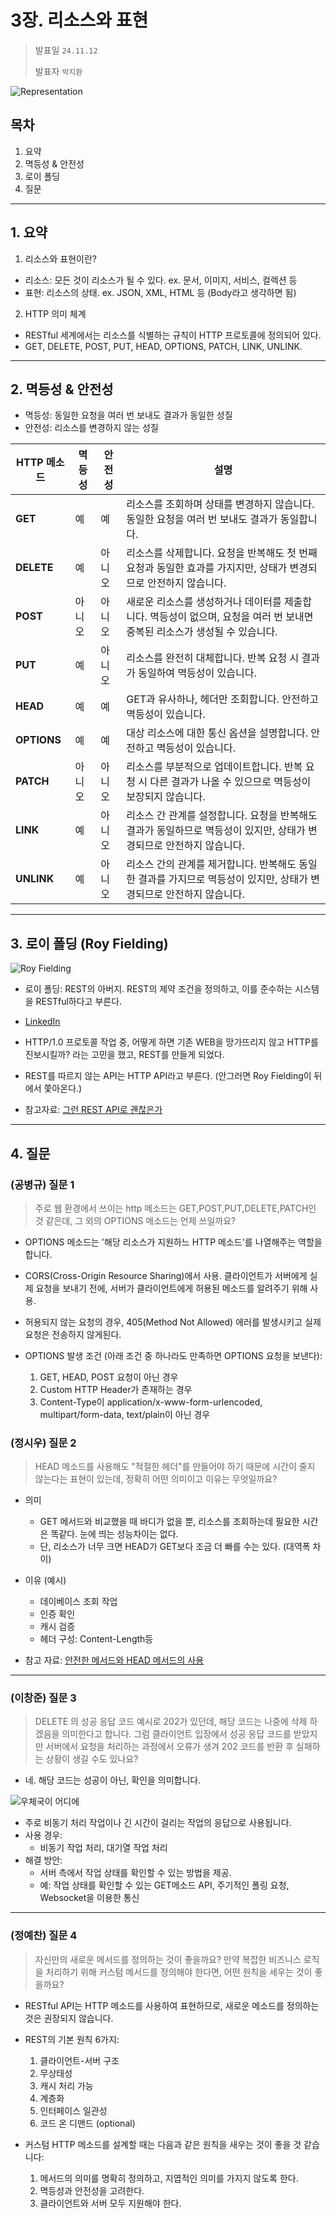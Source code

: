 # 3장. 리소스와 표현

> 발표일 `24.11.12`
>
> 발표자 `박지환`

![Representation](./img/representation.png)

## 목차

1. 요약
2. 멱등성 & 안전성
3. 로이 폴딩
4. 질문

---

## 1. 요약

1. 리소스와 표현이란?

- 리소스: 모든 것이 리소스가 될 수 있다. ex. 문서, 이미지, 서비스, 컬렉션 등
- 표현: 리소스의 상태. ex. JSON, XML, HTML 등 (Body라고 생각하면 됨)

2. HTTP 의미 체계

- RESTful 세계에서는 리소스를 식별하는 규칙이 HTTP 프로토콜에 정의되어 있다.
- GET, DELETE, POST, PUT, HEAD, OPTIONS, PATCH, LINK, UNLINK.

---

## 2. 멱등성 & 안전성

- 멱등성: 동일한 요청을 여러 번 보내도 결과가 동일한 성질
- 안전성: 리소스를 변경하지 않는 성질

| HTTP 메소드 | 멱등성 | 안전성 | 설명                                                                                                                       |
| ----------- | ------ | ------ | -------------------------------------------------------------------------------------------------------------------------- |
| **GET**     | 예     | 예     | 리소스를 조회하며 상태를 변경하지 않습니다. 동일한 요청을 여러 번 보내도 결과가 동일합니다.                                |
| **DELETE**  | 예     | 아니오 | 리소스를 삭제합니다. 요청을 반복해도 첫 번째 요청과 동일한 효과를 가지지만, 상태가 변경되므로 안전하지 않습니다.           |
| **POST**    | 아니오 | 아니오 | 새로운 리소스를 생성하거나 데이터를 제출합니다. 멱등성이 없으며, 요청을 여러 번 보내면 중복된 리소스가 생성될 수 있습니다. |
| **PUT**     | 예     | 아니오 | 리소스를 완전히 대체합니다. 반복 요청 시 결과가 동일하여 멱등성이 있습니다.                                                |
| **HEAD**    | 예     | 예     | GET과 유사하나, 헤더만 조회합니다. 안전하고 멱등성이 있습니다.                                                             |
| **OPTIONS** | 예     | 예     | 대상 리소스에 대한 통신 옵션을 설명합니다. 안전하고 멱등성이 있습니다.                                                     |
| **PATCH**   | 아니오 | 아니오 | 리소스를 부분적으로 업데이트합니다. 반복 요청 시 다른 결과가 나올 수 있으므로 멱등성이 보장되지 않습니다.                  |
| **LINK**    | 예     | 아니오 | 리소스 간 관계를 설정합니다. 요청을 반복해도 결과가 동일하므로 멱등성이 있지만, 상태가 변경되므로 안전하지 않습니다.       |
| **UNLINK**  | 예     | 아니오 | 리소스 간의 관계를 제거합니다. 반복해도 동일한 결과를 가지므로 멱등성이 있지만, 상태가 변경되므로 안전하지 않습니다.       |

---

## 3. 로이 폴딩 (Roy Fielding)

![Roy Fielding](./img/roy_fielding.png)

- 로이 폴딩: REST의 아버지. REST의 제약 조건을 정의하고, 이를 준수하는 시스템을 RESTful하다고 부른다.
- [LinkedIn](https://www.linkedin.com/in/royfielding/)

- HTTP/1.0 프로토콜 작업 중, 어떻게 하면 기존 WEB을 망가뜨리지 않고 HTTP를 진보시킬까? 라는 고민을 했고, REST를 만들게 되었다.

- REST를 따르지 않는 API는 HTTP API라고 부른다. (안그러면 Roy Fielding이 뒤에서 쫓아온다.)

- 참고자료: [그런 REST API로 괜찮은가](https://velog.io/@toto9602/%EC%A0%95%EB%A6%AC%EA%B8%80-%EA%B7%B8%EB%9F%B0-REST-API%EB%A1%9C-%EA%B4%9C%EC%B0%AE%EC%9D%80%EA%B0%80)

---

## 4. 질문

### (공병규) 질문 1

> 주로 웹 환경에서 쓰이는 http 메소드는 GET,POST,PUT,DELETE,PATCH인 것 같은데, 그 외의 OPTIONS 메소드는 언제 쓰일까요?

- OPTIONS 메소드는 '해당 리소스가 지원하느 HTTP 메소드'를 나열해주는 역할을 합니다.

- CORS(Cross-Origin Resource Sharing)에서 사용. 클라이언트가 서버에게 실제 요청을 보내기 전에, 서버가 클라이언트에게 허용된 메소드를 알려주기 위해 사용.

- 허용되지 않는 요청의 경우, 405(Method Not Allowed) 에러를 발생시키고 실제 요청은 전송하지 않게된다.

- OPTIONS 발생 조건 (아래 조건 중 하나라도 만족하면 OPTIONS 요청을 보낸다):

  1. GET, HEAD, POST 요청이 아닌 경우
  2. Custom HTTP Header가 존재하는 경우
  3. Content-Type이 application/x-www-form-urlencoded, multipart/form-data, text/plain이 아닌 경우

### (정시우) 질문 2

> HEAD 메소드를 사용해도 "적절한 헤더"를 만들어야 하기 때문에 시간이 줄지 않는다는 표현이 있는데, 정확히 어떤 의미이고 이유는 무엇일까요?

- 의미
  - GET 메서드와 비교했을 때 바디가 없을 뿐, 리소스를 조회하는데 필요한 시간은 똑같다. 눈에 띄는 성능차이는 없다.
  - 단, 리소스가 너무 크면 HEAD가 GET보다 조금 더 빠를 수는 있다. (대역폭 차이)
- 이유 (예시)

  - 데이베이스 조회 작업
  - 인증 확인
  - 캐시 검증
  - 헤더 구성: Content-Length등

- 참고 자료: [안전한 메서드와 HEAD 메서드의 사용](https://kscodebase.tistory.com/m/330)

---

### (이창준) 질문 3

> DELETE 의 성공 응답 코드 예시로 202가 있던데, 해당 코드는 나중에 삭제 하겠음을 의미한다고 합니다.
> 그럼 클라이언트 입장에서 성공 응답 코드를 받았지만 서버에서 요청을 처리하는 과정에서 오류가 생겨 202 코드를 반환 후 실패하는 상황이 생길 수도 있나요?

- 네. 해당 코드는 성공이 아닌, 확인을 의미합니다.

![우체국이 어디에](./img/where_is_post_office.png)

- 주로 비동기 처리 작업이나 긴 시간이 걸리는 작업의 응답으로 사용됩니다.
- 사용 경우:
  - 비동기 작업 처리, 대기열 작업 처리
- 해결 방안:
  - 서버 측에서 작업 상태를 확인할 수 있는 방법을 제공.
  - 예: 작업 상태를 확인할 수 있는 GET메소드 API, 주기적인 폴링 요청, Websocket을 이용한 통신

---

### (정예찬) 질문 4

> 자신만의 새로운 메서드를 정의하는 것이 좋을까요? 만약 복잡한 비즈니스 로직을 처리하기 위해 커스텀 메서드를 정의해야 한다면, 어떤 원칙을 세우는 것이 좋을까요?

- RESTful API는 HTTP 메소드를 사용하여 표현하므로, 새로운 메소드를 정의하는 것은 권장되지 않습니다.

- REST의 기본 원칙 6가지:

  1. 클라이언트-서버 구조
  2. 무상태성
  3. 캐시 처리 가능
  4. 계층화
  5. 인터페이스 일관성
  6. 코드 온 디맨드 (optional)

- 커스텀 HTTP 메소드를 설계할 때는 다음과 같은 원칙을 새우는 것이 좋을 것 같습니다:

  1. 메서드의 의미를 명확히 정의하고, 지엽적인 의미를 가지지 않도록 한다.
  2. 멱등성과 안전성을 고려한다.
  3. 클라이언트와 서버 모두 지원해야 한다.
